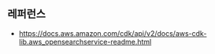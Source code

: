 

## 레퍼런스 ##

* https://docs.aws.amazon.com/cdk/api/v2/docs/aws-cdk-lib.aws_opensearchservice-readme.html
